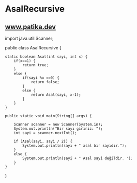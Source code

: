 # AsalRecursive
www.patika.dev
----------------


import java.util.Scanner;

public class AsalRecursive {
	
	static boolean Asal(int sayi, int x) {
		if(x==1) {
			return true;
		}
		else {
			if(sayi %x ==0) {
				return false;
			}
			else {
				return Asal(sayi, x-1);
			}
		}
	}

	public static void main(String[] args) {
		
		Scanner scanner = new Scanner(System.in);
		System.out.println("Bir sayı giriniz: ");
        int sayi = scanner.nextInt();
        
        if (Asal(sayi, sayi / 2)) {
            System.out.println(sayi + " asal bir sayıdır.");
        }
        else {
        	System.out.println(sayi + " Asal sayi değildir. ");
        }
	}

}
